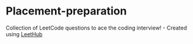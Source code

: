 # Placement-preparation
Collection of LeetCode questions to ace the coding interview! - Created using [LeetHub](https://github.com/QasimWani/LeetHub)
